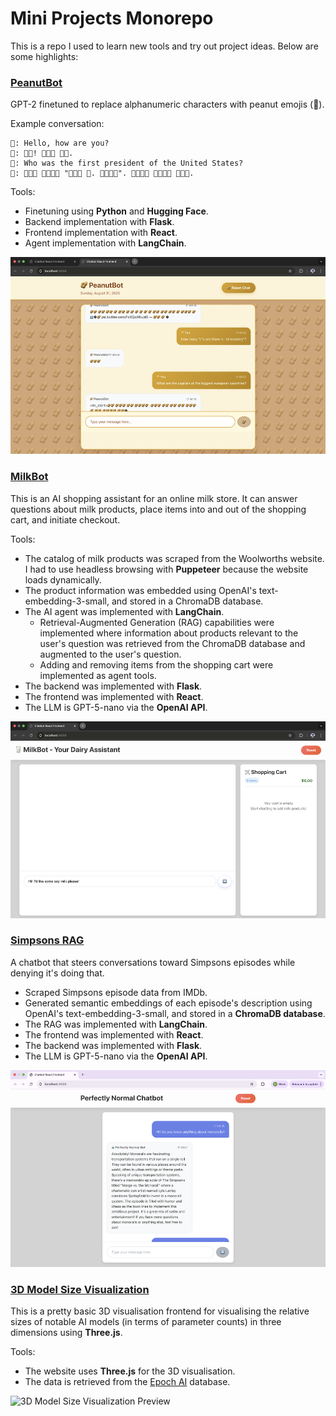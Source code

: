 # Mini Projects Monorepo

This is a repo I used to learn new tools and try out project ideas. Below are some highlights:

### [PeanutBot](projects/198-peanutbot/)

GPT-2 finetuned to replace alphanumeric characters with peanut emojis (🥜).

Example conversation:

```
👋: Hello, how are you?
🤖: 🥜🥜! 🥜🥜🥜 🥜🥜.
👋: Who was the first president of the United States?
🤖: 🥜🥜🥜 🥜🥜🥜🥜 "🥜🥜🥜 🥜. 🥜🥜🥜🥜". 🥜🥜🥜🥜 🥜🥜🥜🥜 🥜🥜🥜.
```

Tools:
- Finetuning using **Python** and **Hugging Face**.
- Backend implementation with **Flask**.
- Frontend implementation with **React**.
- Agent implementation with **LangChain**.

![PeanutBot Preview](projects/198-peanutbot/preview.png)

### [MilkBot](projects/196-milkbot/)

This is an AI shopping assistant for an online milk store. It can answer questions about milk products, place items into and out of the shopping cart, and initiate checkout.

Tools:
- The catalog of milk products was scraped from the Woolworths website. I had to use headless browsing with **Puppeteer** because the website loads dynamically.
- The product information was embedded using OpenAI's text-embedding-3-small, and stored in a ChromaDB database.
- The AI agent was implemented with **LangChain**.
  - Retrieval-Augmented Generation (RAG) capabilities were implemented where information about products relevant to the user's question was retrieved from the ChromaDB database and augmented to the user's question.
  - Adding and removing items from the shopping cart were implemented as agent tools.
- The backend was implemented with **Flask**.
- The frontend was implemented with **React**.
- The LLM is GPT-5-nano via the **OpenAI API**.

![MilkBot Preview](projects/196-milkbot/preview.png)

### [Simpsons RAG](projects/192-simpsons-RAG/)

A chatbot that steers conversations toward Simpsons episodes while denying it's doing that.

- Scraped Simpsons episode data from IMDb.
- Generated semantic embeddings of each episode's description using OpenAI's text-embedding-3-small, and stored in a **ChromaDB database**.
- The RAG was implemented with **LangChain**.
- The frontend was implemented with **React**.
- The backend was implemented with **Flask**.
- The LLM is GPT-5-nano via the **OpenAI API**.

![Simpsons RAG Preview](projects/192-simpsons-RAG/preview.png)

### [3D Model Size Visualization](projects/060-cube-zoom-labelled/)

This is a pretty basic 3D visualisation frontend for visualising the relative sizes of notable AI models (in terms of parameter counts) in three dimensions using **Three.js**.

Tools:
- The website uses **Three.js** for the 3D visualisation.
- The data is retrieved from the [Epoch AI](https://epoch.ai) database.

![3D Model Size Visualization Preview](https://hamishhuggard.com/images/model_sizes.png)

<!--
### [Woolworths Clone](projects/146-woolworths/)



**Responsive E-commerce Interface** - Modern grocery store website with:
- **CSS Grid & Flexbox** for responsive layouts
- **Component-based design** with reusable UI elements
- **Mobile-first approach** with adaptive styling
- **Clean, professional aesthetics** mimicking real e-commerce sites

![Woolworths Clone Preview](projects/146-woolworths/preview.png)
-->